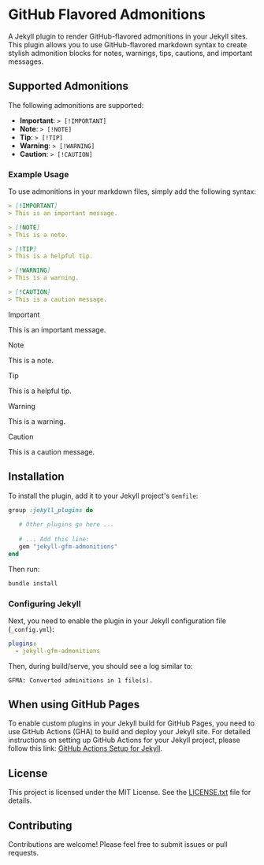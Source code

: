 # GitHub Flavored Admonitions

A Jekyll plugin to render GitHub-flavored admonitions in your Jekyll sites.
This plugin allows you to use GitHub-flavored markdown syntax to create stylish admonition
blocks for notes, warnings, tips, cautions, and important messages.

## Supported Admonitions

The following admonitions are supported:

- **Important**: `> [!IMPORTANT]`
- **Note**: `> [!NOTE]`
- **Tip**: `> [!TIP]`
- **Warning**: `> [!WARNING]`
- **Caution**: `> [!CAUTION]`

### Example Usage

To use admonitions in your markdown files, simply add the following syntax:

```markdown
> [!IMPORTANT]
> This is an important message.

> [!NOTE]
> This is a note.

> [!TIP]
> This is a helpful tip.

> [!WARNING]
> This is a warning.

> [!CAUTION]
> This is a caution message.
```

> [!IMPORTANT]
> This is an important message.

> [!NOTE]
> This is a note.

> [!TIP]
> This is a helpful tip.

> [!WARNING]
> This is a warning.

> [!CAUTION]
> This is a caution message.

## Installation

To install the plugin, add it to your Jekyll project's `Gemfile`:

```ruby
group :jekyll_plugins do
   
   # Other plugins go here ...
   
   # ... Add this line:
   gem "jekyll-gfm-admonitions"
end
```

Then run:

```bash
bundle install
```

### Configuring Jekyll

Next, you need to enable the plugin in your Jekyll configuration file (`_config.yml`):

```yaml
plugins:
  - jekyll-gfm-admonitions
```

Then, during build/serve, you should see a log similar to:

```
GFMA: Converted adminitions in 1 file(s).
```

## When using GitHub Pages

To enable custom plugins in your Jekyll build for GitHub Pages, you need to use GitHub
Actions (GHA) to build and deploy your Jekyll site. For detailed instructions on setting
up GitHub Actions for your Jekyll project, please follow this link: 
[GitHub Actions Setup for Jekyll](https://jekyllrb.com/docs/continuous-integration/github-actions/).

## License

This project is licensed under the MIT License. See the [LICENSE.txt](LICENSE.txt) file
for details.

## Contributing

Contributions are welcome! Please feel free to submit issues or pull requests.